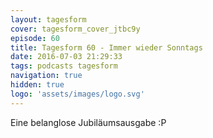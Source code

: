 ```yaml
---
layout: tagesform
cover: tagesform_cover_jtbc9y
episode: 60
title: Tagesform 60 - Immer wieder Sonntags
date: 2016-07-03 21:29:33
tags: podcasts tagesform 
navigation: true
hidden: true
logo: 'assets/images/logo.svg'
---
```


Eine belanglose Jubiläumsausgabe :P
